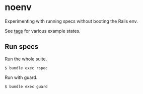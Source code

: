 # noenv

Experimenting with running specs without booting the Rails env.

See [tags](https://github.com/joecorcoran/noenv/releases) for various example
states.

## Run specs

Run the whole suite.

```
$ bundle exec rspec
```

Run with guard.

```
$ bundle exec guard
```
